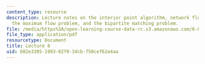 ```yaml
---
content_type: resource
description: Lecture notes on the interior point algorithm, network flows, notations,
  the maximum flow problem, and the bipartite matching problem.
file: /media/https%3A/open-learning-course-data-rc.s3.amazonaws.com/6-854j-advanced-algorithms-fall-2008/602e3305199302f03dcbf50cef62e4aa_lect10_10.pdf
file_type: application/pdf
resourcetype: Document
title: Lecture 8
uid: 602e3305-1993-02f0-3dcb-f50cef62e4aa
---
```

